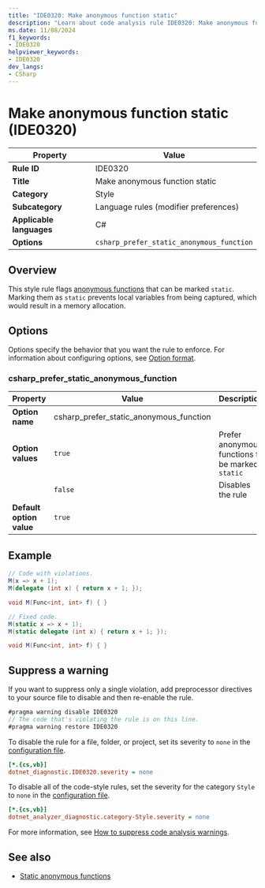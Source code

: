 ```yaml
---
title: "IDE0320: Make anonymous function static"
description: "Learn about code analysis rule IDE0320: Make anonymous function static"
ms.date: 11/08/2024
f1_keywords:
- IDE0320
helpviewer_keywords:
- IDE0320
dev_langs:
- CSharp
---
```

# Make anonymous function static (IDE0320)

| Property                 | Value                                     |
|--------------------------|-------------------------------------------|
| **Rule ID**              | IDE0320                                   |
| **Title**                | Make anonymous function static            |
| **Category**             | Style                                     |
| **Subcategory**          | Language rules (modifier preferences)     |
| **Applicable languages** | C#                                        |
| **Options**              | `csharp_prefer_static_anonymous_function` |

## Overview

This style rule flags [anonymous functions](../../../csharp/language-reference/operators/lambda-expressions.md) that can be marked `static`. Marking them as `static` prevents local variables from being captured, which would result in a memory allocation.

## Options

Options specify the behavior that you want the rule to enforce. For information about configuring options, see [Option format](language-rules.md#option-format).

### csharp_prefer_static_anonymous_function

| Property                 | Value                                   | Description                                      |
|--------------------------|-----------------------------------------|--------------------------------------------------|
| **Option name**          | csharp_prefer_static_anonymous_function |                                                  |
| **Option values**        | `true`                                  | Prefer anonymous functions to be marked `static` |
|                          | `false`                                 | Disables the rule                                |
| **Default option value** | `true`                                  |                                                  |

## Example

```csharp
// Code with violations.
M(x => x + 1);
M(delegate (int x) { return x + 1; });

void M(Func<int, int> f) { }
```

```csharp
// Fixed code.
M(static x => x + 1);
M(static delegate (int x) { return x + 1; });

void M(Func<int, int> f) { }
```

## Suppress a warning

If you want to suppress only a single violation, add preprocessor directives to your source file to disable and then re-enable the rule.

```csharp
#pragma warning disable IDE0320
// The code that's violating the rule is on this line.
#pragma warning restore IDE0320
```

To disable the rule for a file, folder, or project, set its severity to `none` in the [configuration file](../configuration-files.md).

```ini
[*.{cs,vb}]
dotnet_diagnostic.IDE0320.severity = none
```

To disable all of the code-style rules, set the severity for the category `Style` to `none` in the [configuration file](../configuration-files.md).

```ini
[*.{cs,vb}]
dotnet_analyzer_diagnostic.category-Style.severity = none
```

For more information, see [How to suppress code analysis warnings](../suppress-warnings.md).

## See also

- [Static anonymous functions](/dotnet/csharp/language-reference/proposals/csharp-9.0/static-anonymous-functions)
